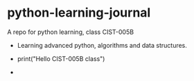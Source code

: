 # python-learning-journal
A repo for python learning, class CIST-005B

- Learning advanced python, algorithms and data structures.

- print("Hello CIST-005B class")
- 
